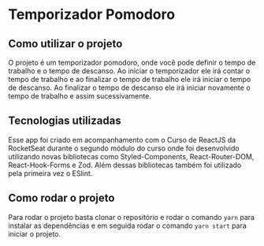 # Temporizador Pomodoro

## Como utilizar o projeto

O projeto é um temporizador pomodoro, onde você pode definir o tempo de trabalho e o tempo de descanso. Ao iniciar o temporizador ele irá contar o tempo de trabalho e ao finalizar o tempo de trabalho ele irá iniciar o tempo de descanso. Ao finalizar o tempo de descanso ele irá iniciar novamente o tempo de trabalho e assim sucessivamente.

## Tecnologias utilizadas

Esse app foi criado em acompanhamento com o Curso de ReactJS da RocketSeat durante o segundo módulo do curso onde foi desenvolvido utilizando novas bibliotecas como Styled-Components, React-Router-DOM, React-Hook-Forms e Zod. Além dessas bibliotecas também foi utilizado pela primeira vez o ESlint.

## Como rodar o projeto

Para rodar o projeto basta clonar o repositório e rodar o comando `yarn` para instalar as dependências e em seguida rodar o comando `yarn start` para iniciar o projeto.
